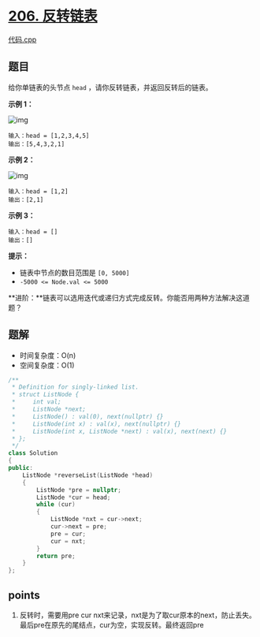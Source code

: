 # [206. 反转链表](https://leetcode.cn/problems/reverse-linked-list/)

[代码.cpp](206.cpp)  

## 题目

给你单链表的头节点 `head` ，请你反转链表，并返回反转后的链表。

 

**示例 1：**

![img](https://assets.leetcode.com/uploads/2021/02/19/rev1ex1.jpg)

```
输入：head = [1,2,3,4,5]
输出：[5,4,3,2,1]
```

**示例 2：**

![img](https://assets.leetcode.com/uploads/2021/02/19/rev1ex2.jpg)

```
输入：head = [1,2]
输出：[2,1]
```

**示例 3：**

```
输入：head = []
输出：[]
```

 

**提示：**

- 链表中节点的数目范围是 `[0, 5000]`
- `-5000 <= Node.val <= 5000`



**进阶：**链表可以选用迭代或递归方式完成反转。你能否用两种方法解决这道题？



## 题解

- 时间复杂度：O(n)
- 空间复杂度：O(1)

```cpp
/**
 * Definition for singly-linked list.
 * struct ListNode {
 *     int val;
 *     ListNode *next;
 *     ListNode() : val(0), next(nullptr) {}
 *     ListNode(int x) : val(x), next(nullptr) {}
 *     ListNode(int x, ListNode *next) : val(x), next(next) {}
 * };
 */
class Solution
{
public:
    ListNode *reverseList(ListNode *head)
    {
        ListNode *pre = nullptr;
        ListNode *cur = head;
        while (cur)
        {
            ListNode *nxt = cur->next;
            cur->next = pre;
            pre = cur;
            cur = nxt;
        }
        return pre;
    }
};
```



## points

1. 反转时，需要用pre cur nxt来记录，nxt是为了取cur原本的next，防止丢失。最后pre在原先的尾结点，cur为空，实现反转。最终返回pre